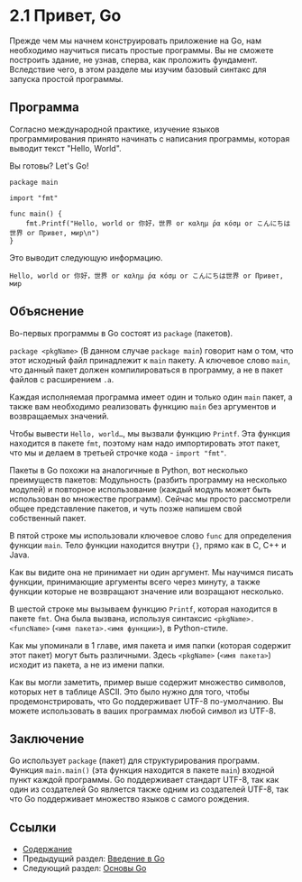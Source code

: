 # 2.1 Привет, Go

Прежде чем мы начнем конструировать приложение на Go, нам необходимо научиться писать простые программы. Вы не сможете построить здание, не узнав, сперва, как проложить фундамент. Вследствие чего, в этом разделе мы изучим базовый синтакс для запуска простой программы.

## Программа

Согласно международной практике, изучение языков программирования принято начинать с написания программы, которая выводит текст "Hello, World".

Вы готовы? Let's Go!

	package main
  
	import "fmt"
  
	func main() {
		fmt.Printf("Hello, world or 你好，世界 or καλημ ́ρα κóσμ or こんにちは世界 or Привет, мир\n")
	}

Это выводит следующую информацию.
	
	Hello, world or 你好，世界 or καλημ ́ρα κóσμ or こんにちは世界 or Привет, мир

## Объяснение

Во-первых программы в Go состоят из `package` (пакетов).

`package <pkgName>` (В данном случае `package main`) говорит нам о том, что этот исходный файл принадлежит к `main` пакету. А ключевое слово `main`, что данный пакет должен компилироваться в программу, а не в пакет файлов с расширением `.a`.

Каждая исполняемая программа имеет один и только один `main` пакет, а также вам необходимо реализовать функцию `main` без аргументов и возвращаемых значений.

Чтобы вывести `Hello, world…`, мы вызвали функцию `Printf`. Эта функция находится в пакете `fmt`, поэтому нам надо импортировать этот пакет, что мы и делаем в третьей строчке кода - `import "fmt"`.

Пакеты в Go похожи на аналогичные в Python, вот несколько преимуществ пакетов:
Модульность (разбить программу на несколько модулей) и повторное использование (каждый модуль может быть использован во множестве программ). Сейчас мы просто рассмотрели общее представление пакетов, и чуть позже напишем свой собственный пакет.

В пятой строке мы использовали ключевое слово `func` для определения функции `main`. Тело функции находится внутри `{}`, прямо как в C, C++ и Java.

Как вы видите она не принимает ни один аргумент. Мы научимся писать функции, принимающие аргументы всего через минуту, а также функции которые не возвращают значение или возращают несколько.

В шестой строке мы вызываем функцию `Printf`, которая находится в пакете `fmt`. Она была вызвана, используя синтаксис `<pkgName>.<funcName>` (`<имя пакета>.<имя функции>`), в Python-стиле.

Как мы упоминали в 1 главе, имя пакета и имя папки (которая содержит этот пакет) могут быть различными. Здесь `<pkgName>` (`<имя пакета>`) исходит из пакета, а не из имени папки.

Как вы могли заметить, пример выше содержит множество символов, которых нет в таблице ASCII.  Это было нужно для того, чтобы продемонстрировать, что Go поддерживает UTF-8 по-умолчанию. Вы можете использовать в ваших программах любой символ из UTF-8.

## Заключение

Go использует `package` (пакет) для структурирования программ. Функция `main.main()` (эта функция находится в пакете `main`) входной пункт каждой программы. Go поддерживает стандарт UTF-8, так как один из создателей Go является также одним из создателей UTF-8, так что Go поддерживает множество языков с самого рождения.

## Ссылки

- [Содержание](preface.md)
- Предыдущий раздел: [Введение в Go](02.0.md)
- Следующий раздел: [Основы Go](02.2.md)
